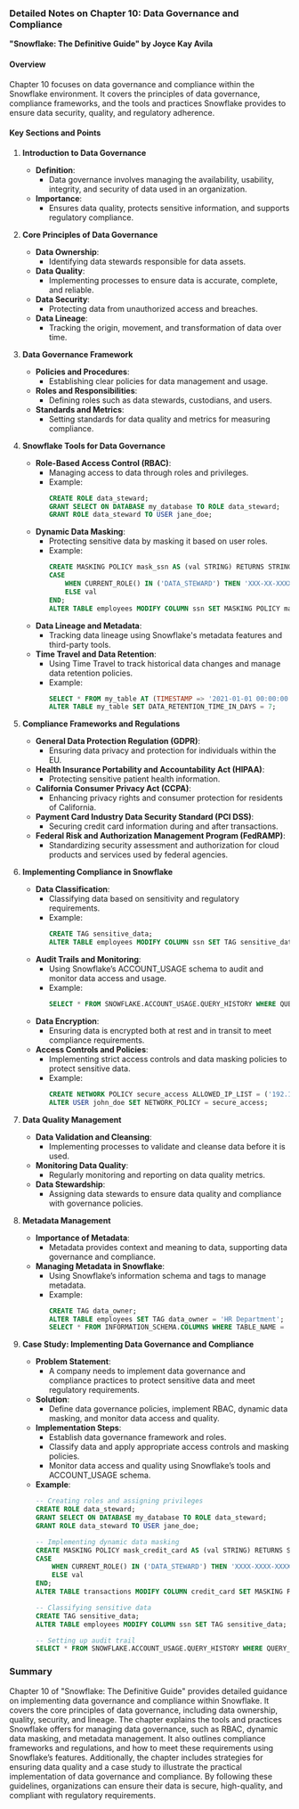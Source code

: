 ### Detailed Notes on Chapter 10: Data Governance and Compliance
**"Snowflake: The Definitive Guide" by Joyce Kay Avila**

#### **Overview**
Chapter 10 focuses on data governance and compliance within the Snowflake environment. It covers the principles of data governance, compliance frameworks, and the tools and practices Snowflake provides to ensure data security, quality, and regulatory adherence.

#### **Key Sections and Points**

1. **Introduction to Data Governance**
   - **Definition**:
     - Data governance involves managing the availability, usability, integrity, and security of data used in an organization.
   - **Importance**:
     - Ensures data quality, protects sensitive information, and supports regulatory compliance.

2. **Core Principles of Data Governance**
   - **Data Ownership**:
     - Identifying data stewards responsible for data assets.
   - **Data Quality**:
     - Implementing processes to ensure data is accurate, complete, and reliable.
   - **Data Security**:
     - Protecting data from unauthorized access and breaches.
   - **Data Lineage**:
     - Tracking the origin, movement, and transformation of data over time.

3. **Data Governance Framework**
   - **Policies and Procedures**:
     - Establishing clear policies for data management and usage.
   - **Roles and Responsibilities**:
     - Defining roles such as data stewards, custodians, and users.
   - **Standards and Metrics**:
     - Setting standards for data quality and metrics for measuring compliance.

4. **Snowflake Tools for Data Governance**
   - **Role-Based Access Control (RBAC)**:
     - Managing access to data through roles and privileges.
     - Example:
       ```sql
       CREATE ROLE data_steward;
       GRANT SELECT ON DATABASE my_database TO ROLE data_steward;
       GRANT ROLE data_steward TO USER jane_doe;
       ```
   - **Dynamic Data Masking**:
     - Protecting sensitive data by masking it based on user roles.
     - Example:
       ```sql
       CREATE MASKING POLICY mask_ssn AS (val STRING) RETURNS STRING ->
       CASE
           WHEN CURRENT_ROLE() IN ('DATA_STEWARD') THEN 'XXX-XX-XXXX'
           ELSE val
       END;
       ALTER TABLE employees MODIFY COLUMN ssn SET MASKING POLICY mask_ssn;
       ```
   - **Data Lineage and Metadata**:
     - Tracking data lineage using Snowflake's metadata features and third-party tools.
   - **Time Travel and Data Retention**:
     - Using Time Travel to track historical data changes and manage data retention policies.
     - Example:
       ```sql
       SELECT * FROM my_table AT (TIMESTAMP => '2021-01-01 00:00:00');
       ALTER TABLE my_table SET DATA_RETENTION_TIME_IN_DAYS = 7;
       ```

5. **Compliance Frameworks and Regulations**
   - **General Data Protection Regulation (GDPR)**:
     - Ensuring data privacy and protection for individuals within the EU.
   - **Health Insurance Portability and Accountability Act (HIPAA)**:
     - Protecting sensitive patient health information.
   - **California Consumer Privacy Act (CCPA)**:
     - Enhancing privacy rights and consumer protection for residents of California.
   - **Payment Card Industry Data Security Standard (PCI DSS)**:
     - Securing credit card information during and after transactions.
   - **Federal Risk and Authorization Management Program (FedRAMP)**:
     - Standardizing security assessment and authorization for cloud products and services used by federal agencies.

6. **Implementing Compliance in Snowflake**
   - **Data Classification**:
     - Classifying data based on sensitivity and regulatory requirements.
     - Example:
       ```sql
       CREATE TAG sensitive_data;
       ALTER TABLE employees MODIFY COLUMN ssn SET TAG sensitive_data;
       ```
   - **Audit Trails and Monitoring**:
     - Using Snowflake’s ACCOUNT_USAGE schema to audit and monitor data access and usage.
     - Example:
       ```sql
       SELECT * FROM SNOWFLAKE.ACCOUNT_USAGE.QUERY_HISTORY WHERE QUERY_TEXT ILIKE '%ssn%';
       ```
   - **Data Encryption**:
     - Ensuring data is encrypted both at rest and in transit to meet compliance requirements.
   - **Access Controls and Policies**:
     - Implementing strict access controls and data masking policies to protect sensitive data.
     - Example:
       ```sql
       CREATE NETWORK POLICY secure_access ALLOWED_IP_LIST = ('192.168.1.0/24', '10.0.0.0/8');
       ALTER USER john_doe SET NETWORK_POLICY = secure_access;
       ```

7. **Data Quality Management**
   - **Data Validation and Cleansing**:
     - Implementing processes to validate and cleanse data before it is used.
   - **Monitoring Data Quality**:
     - Regularly monitoring and reporting on data quality metrics.
   - **Data Stewardship**:
     - Assigning data stewards to ensure data quality and compliance with governance policies.

8. **Metadata Management**
   - **Importance of Metadata**:
     - Metadata provides context and meaning to data, supporting data governance and compliance.
   - **Managing Metadata in Snowflake**:
     - Using Snowflake’s information schema and tags to manage metadata.
     - Example:
       ```sql
       CREATE TAG data_owner;
       ALTER TABLE employees SET TAG data_owner = 'HR Department';
       SELECT * FROM INFORMATION_SCHEMA.COLUMNS WHERE TABLE_NAME = 'employees';
       ```

9. **Case Study: Implementing Data Governance and Compliance**
   - **Problem Statement**:
     - A company needs to implement data governance and compliance practices to protect sensitive data and meet regulatory requirements.
   - **Solution**:
     - Define data governance policies, implement RBAC, dynamic data masking, and monitor data access and quality.
   - **Implementation Steps**:
     - Establish data governance framework and roles.
     - Classify data and apply appropriate access controls and masking policies.
     - Monitor data access and quality using Snowflake’s tools and ACCOUNT_USAGE schema.
   - **Example**:
     ```sql
     -- Creating roles and assigning privileges
     CREATE ROLE data_steward;
     GRANT SELECT ON DATABASE my_database TO ROLE data_steward;
     GRANT ROLE data_steward TO USER jane_doe;

     -- Implementing dynamic data masking
     CREATE MASKING POLICY mask_credit_card AS (val STRING) RETURNS STRING ->
     CASE
         WHEN CURRENT_ROLE() IN ('DATA_STEWARD') THEN 'XXXX-XXXX-XXXX-XXXX'
         ELSE val
     END;
     ALTER TABLE transactions MODIFY COLUMN credit_card SET MASKING POLICY mask_credit_card;

     -- Classifying sensitive data
     CREATE TAG sensitive_data;
     ALTER TABLE employees MODIFY COLUMN ssn SET TAG sensitive_data;

     -- Setting up audit trail
     SELECT * FROM SNOWFLAKE.ACCOUNT_USAGE.QUERY_HISTORY WHERE QUERY_TEXT ILIKE '%ssn%';
     ```

### **Summary**
Chapter 10 of "Snowflake: The Definitive Guide" provides detailed guidance on implementing data governance and compliance within Snowflake. It covers the core principles of data governance, including data ownership, quality, security, and lineage. The chapter explains the tools and practices Snowflake offers for managing data governance, such as RBAC, dynamic data masking, and metadata management. It also outlines compliance frameworks and regulations, and how to meet these requirements using Snowflake’s features. Additionally, the chapter includes strategies for ensuring data quality and a case study to illustrate the practical implementation of data governance and compliance. By following these guidelines, organizations can ensure their data is secure, high-quality, and compliant with regulatory requirements.
